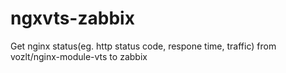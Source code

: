 # ngxvts-zabbix
Get nginx status(eg. http status code, respone time, traffic) from vozlt/nginx-module-vts to zabbix
